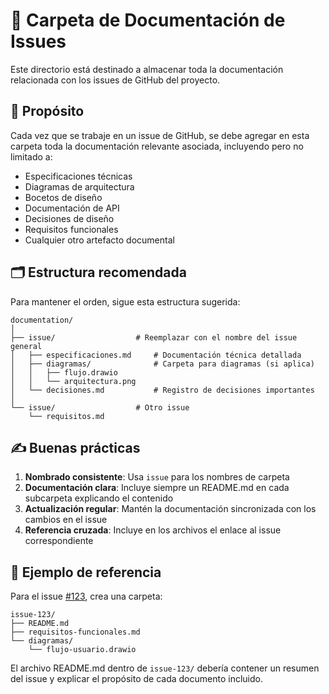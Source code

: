 # 📂 Carpeta de Documentación de Issues

Este directorio está destinado a almacenar toda la documentación relacionada con los issues de GitHub del proyecto.

## 📌 Propósito

Cada vez que se trabaje en un issue de GitHub, se debe agregar en esta carpeta toda la documentación relevante asociada, incluyendo pero no limitado a:

- Especificaciones técnicas
- Diagramas de arquitectura
- Bocetos de diseño
- Documentación de API
- Decisiones de diseño
- Requisitos funcionales
- Cualquier otro artefacto documental

## 🗂 Estructura recomendada

Para mantener el orden, sigue esta estructura sugerida:

```
documentation/
│
├── issue/                  # Reemplazar con el nombre del issue general
│   ├── especificaciones.md     # Documentación técnica detallada
│   ├── diagramas/              # Carpeta para diagramas (si aplica)
│   │   ├── flujo.drawio
│   │   └── arquitectura.png
│   └── decisiones.md           # Registro de decisiones importantes
│
└── issue/                  # Otro issue
    └── requisitos.md
```

## ✍️ Buenas prácticas

1. **Nombrado consistente**: Usa `issue` para los nombres de carpeta
2. **Documentación clara**: Incluye siempre un README.md en cada subcarpeta explicando el contenido
3. **Actualización regular**: Mantén la documentación sincronizada con los cambios en el issue
4. **Referencia cruzada**: Incluye en los archivos el enlace al issue correspondiente

## 🔗 Ejemplo de referencia

Para el issue [#123](https://github.com/tu-repo/tu-proyecto/issues/123), crea una carpeta:

```
issue-123/
├── README.md
├── requisitos-funcionales.md
└── diagramas/
    └── flujo-usuario.drawio
```

El archivo README.md dentro de `issue-123/` debería contener un resumen del issue y explicar el propósito de cada documento incluido.